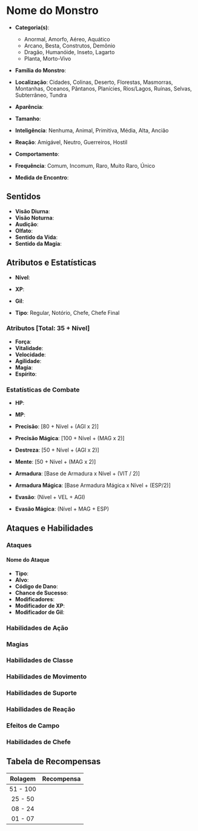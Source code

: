 # Nome do Monstro

* **Categoria(s)**:
  * Anormal, Amorfo, Aéreo, Aquático
  * Arcano, Besta, Construtos, Demônio
  * Dragão, Humanóide, Inseto, Lagarto
  * Planta, Morto-Vivo
* **Família do Monstro**:
* **Localização**: Cidades, Colinas, Deserto, Florestas, Masmorras, Montanhas, Oceanos, Pântanos, Planícies, Rios/Lagos, Ruínas, Selvas, Subterrâneo, Tundra

* **Aparência**:

* **Tamanho**:
* **Inteligência**: Nenhuma, Animal, Primitiva, Média, Alta, Ancião
* **Reação**: Amigável, Neutro, Guerreiros, Hostil
* **Comportamento**:

* **Frequência**: Comum, Incomum, Raro, Muito Raro, Único
* **Medida de Encontro**:

## Sentidos

* **Visão Diurna**:
* **Visão Noturna**:
* **Audição**:
* **Olfato**:
* **Sentido da Vida**:
* **Sentido da Magia**:

## Atributos e Estatísticas

* **Nível**:

* **XP**:
* **Gil**:

* **Tipo**: Regular, Notório, Chefe, Chefe Final

### Atributos [Total: 35 + Nível]

* **Força**:
* **Vitalidade**:
* **Velocidade**:
* **Agilidade**:
* **Magia**:
* **Espírito**:

### Estatísticas de Combate

* **HP**:
* **MP**:

* **Precisão**: [80 + Nível + (AGI x 2)]
* **Precisão Mágica**: [100 + Nível + (MAG x 2)]
* **Destreza**: [50 + Nível + (AGI x 2)]
* **Mente**: [50 + Nível + (MAG x 2)]
* **Armadura**: [Base de Armadura x Nível + (VIT / 2)]
* **Armadura Mágica**: [Base Armadura Mágica x Nível + (ESP/2)]
* **Evasão**: (Nível + VEL + AGI)
* **Evasão Mágica**: (Nível + MAG + ESP)

## Ataques e Habilidades

### Ataques

#### Nome do Ataque

* **Tipo**:
* **Alvo**:
* **Código de Dano**:
* **Chance de Sucesso**:
* **Modificadores**:
* **Modificador de XP**:
* **Modificador de Gil**:

### Habilidades de Ação

### Magias

### Habilidades de Classe

### Habilidades de Movimento

### Habilidades de Suporte

### Habilidades de Reação

### Efeitos de Campo

### Habilidades de Chefe

## Tabela de Recompensas

| Rolagem   | Recompensa      |
|:---------:|:---------------:|
| 51 - 100  |                 |
| 25 - 50   |                 |
| 08 - 24   |                 |
| 01 - 07   |                 |
